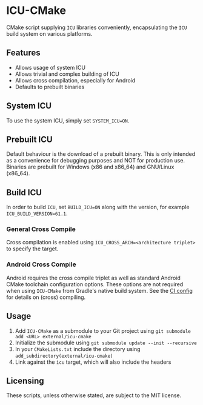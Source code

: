 # ICU-CMake
CMake script supplying `ICU` libraries conveniently, encapsulating the
`ICU` build system on various platforms.

## Features
* Allows usage of system ICU
* Allows trivial and complex building of ICU
* Allows cross compilation, especially for Android
* Defaults to prebuilt binaries

## System ICU
To use the system ICU, simply set `SYSTEM_ICU=ON`.

## Prebuilt ICU
Default behaviour is the download of a prebuilt binary. This is only intended
as a convenience for debugging purposes and NOT for production use. Binaries are
prebuilt for Windows (x86 and x86_64) and GNU/Linux (x86_64).

## Build ICU
In order to build `ICU`, set `BUILD_ICU=ON` along with the version, for example `ICU_BUILD_VERSION=61.1`. 

### General Cross Compile
Cross compilation is enabled using `ICU_CROSS_ARCH=<architecture triplet>` to specify the target.

### Android Cross Compile
Android requires the cross compile triplet as well as standard Android CMake toolchain configuration options.
These options are not required when using `ICU-CMake` from Gradle's native build system. See the [CI config](.gitlab-ci.yml) for details on (cross) compiling.

## Usage
1. Add `ICU-CMake` as a submodule to your Git project using `git submodule 
add <URL> external/icu-cmake`
2. Initialize the submodule using `git submodule update --init --recursive`
3. In your `CMakeLists.txt` include the directory using 
`add_subdirectory(external/icu-cmake)`
4. Link against the `icu` target, which will also include the headers

## Licensing
These scripts, unless otherwise stated, are subject to the MIT license.
